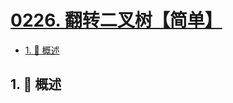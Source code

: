 # [0226. 翻转二叉树【简单】](https://github.com/tnotesjs/TNotes.leetcode/tree/main/notes/0226.%20%E7%BF%BB%E8%BD%AC%E4%BA%8C%E5%8F%89%E6%A0%91%E3%80%90%E7%AE%80%E5%8D%95%E3%80%91)

<!-- region:toc -->

- [1. 📝 概述](#1--概述)

<!-- endregion:toc -->

## 1. 📝 概述
